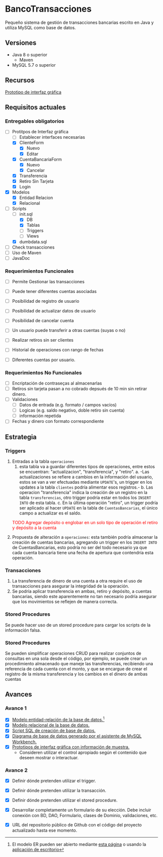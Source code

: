# BancoTransacciones
Pequeño sistema de gestión de transacciones bancarias escrito en Java y utiliza MySQL como base de datos.

## Versiones
- Java 8 o superior
    - Maven
- MySQL 5.7 o superior

## Recursos
[Prototipo de interfaz gráfica](https://www.figma.com/proto/ZyDg6Mm642d4zf3FPzFO1z/frmCuentaBancaria?node-id=1%3A2701&scaling=min-zoom&page-id=0%3A1&starting-point-node-id=1%3A2701)

## Requisitos actuales


### Entregables obligatorios
- [ ] Protitpos de Interfaz gráfica
    - [ ] Establecer interfaces necesarias
    - [X] ClienteForm
        - [X] Nuevo
        - [X] Editar
    - [X] CuentaBancariaForm
        - [X] Nuevo
        - [X] Cancelar
    - [X] Transferencia
    - [X] Retiro Sin Tarjeta
    - [X] Login
- [X] Modelos
    - [X] Entidad Relacion
    - [X] Relacional
- [ ] Scripts
    - [ ] init.sql 
        - [X] DB
        - [X] Tablas
        - [ ] Triggers
        - [ ] Views
    - [X] dumbdata.sql
- [ ] Check transacciones
- [ ] Uso de Maven
- [ ] JavaDoc

### Requerimientos Funcionales
- [ ] Permite Gestionar las transacciones
- [ ] Puede tener diferentes cuentas asociadas
- [ ] Posibilidad de registro de usuario
- [ ] Posibilidad de actualizar datos de usuario
- [ ] Posibilidad de cancelar cuenta
- [ ] Un usuario puede transferir a otras cuentas (suyas o no)
- [ ] Realizar retiros sin ser clientes
- [ ] Historial de operaciones con rango de fechas
- [ ] Diferentes cuentas por usuario.



### Requerimientos No Funcionales
- [ ] Encriptación de contraseças al almacenarlas
- [ ] Retiros sin tarjeta pasan a no cobrado depsués de 10 min sin retirar dinero.
- [ ] Validaciones 
    - [ ] Datos de entrada (e.g. formato / campos vacíos)
    - [ ] Logicas (e.g. saldo negativo, doble retiro sin cuenta)
    - [ ] información repetida
- [ ] Fechas y dinero con formato correspondiente

## Estrategia

### Triggers
1. Entradas a la tabla `operaciones`
    1. esta tabla va a guardar diferentes tipos de operaciones, entre estos se encuentran: "actualizacion", "transferencia", y "retiro". 
        a. -Las actualizaciones se refiere a cambios en la información del usuario, estos se van a ver efectuadas mediante `UPDATE`'s, un trigger en los updates a la tabla `clientes` podría alimentar esos registros.-
        b. Las operacion "transferencia" indica la creación de un registro en la tabla `transferencias`, otro trigger podría estar en todos los `INSERT INTO` de esta tabla.
        c. En la última operación "retiro", un trigger podría ser aplicado al hacer `UPDATE` en la tabla de `CuentasBancarias`, el único campo a actualizar es el saldo.
    <p style="color:red;"> TODO Agregar depósito o englobar en un solo tipo de operación el retiro y depósito a la cuenta</p>
2. Propuesta de alteración a `operaciones`: esta también podría almacenar la creación de cuentas bancarias, agregando un trigger en los `INSERT INTO` de CuentasBancarias, esto podría no ser del todo necesario ya que cada cuenta bancaria tiene una fecha de apertura que contendría esta operación.

### Transacciones
1. La transferencia de dinero de una cuenta a otra require el uso de transacciones para asegurar la integridad de la operación.
2. Se podría aplicar transferencia en ambas, retiro y depósito, a cuentas bancarias, siendo este aparentemente no tan necesario podría asegurar que los movimientos se reflejen de manera correcta.


### Stored Procedures

Se puede hacer uso de un stored procedure para cargar los scripts de la información falsa.


### Stored Procedures
Se pueden simplificar operaciones CRUD para realizar conjuntos de consultas en una sola desde el código, por ejemplo, se puede crear un procedimiento almacenado que maneje las transferencias, recibiendo una referencia de cada cuenta con el monto, y que se encargue de crear el registro de la misma transferencia y los cambios en el dinero de ambas cuentas

## Avances

### Avance 1
- [X] [Modelo entidad-relación de la base de datos.](./modelado/ModeloER.drawio)[^1]
- [X] [Modelo relacional de la base de datos.](./modelado/ModeloRelacional.md)
- [X] [Script SQL de creación de base de datos.](./scripts/init.sql)
- [X] [Diagrama de base de datos generado por el asistente de MySQL Workbench.](./modelado/EERDiagram_MySQL.mwb)
- [X] [Prototipos de interfaz gráfica con información de muestra.](README.md#recursos) 
    - Consideren utilizar el control apropiado según el contenido que deseen mostrar o interactuar.


### Avance 2
- [X] Definir dónde pretenden utilizar el trigger.
- [X] Definir dónde pretenden utilizar la transacción.
- [X] Definir dónde pretenden utilizar el stored procedure.
- [X] Desarrollar completamente un formulario de su elección. Debe incluir conexión con
BD, DAO, Formulario, clases de Dominio, validaciones, etc.
- [X] URL del repositorio público de Github con el código del proyecto actualizado
hasta ese momento.



[^1]: El modelo ER pueden ser abierto mediante [esta página](https://app.diagrams.net/) o usando la [aplicación de escritorio](https://drawio-app.com/)